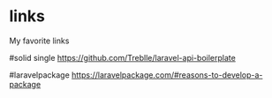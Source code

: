 # links
My favorite links  


#solid single 
https://github.com/Treblle/laravel-api-boilerplate  


#laravelpackage
https://laravelpackage.com/#reasons-to-develop-a-package
